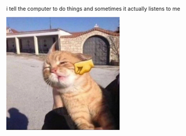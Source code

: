 i tell the computer to do things and sometimes it actually listens to me
<!--START_SECTION:update_image-->
<img src=https://raw.githubusercontent.com/sneakykestrel/sneakykestrel/main/.github/images/punched.png height="" width="300" align=left alt=kitty />
<!--END_SECTION:update_image-->

